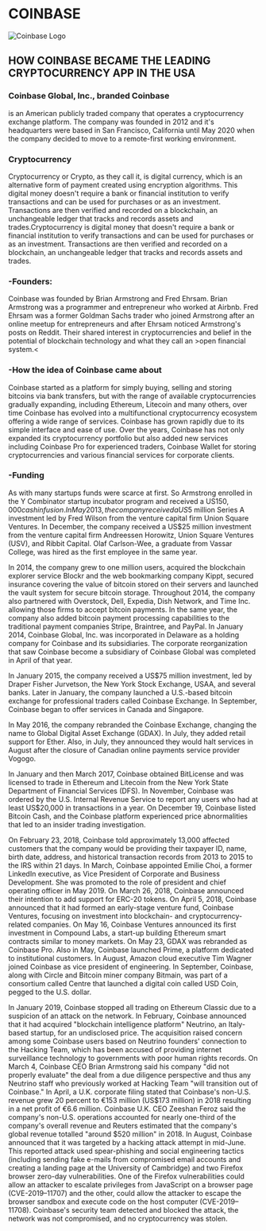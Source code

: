 #  COINBASE

![Coinbase Logo](https://www.coinbase.com/)

## HOW COINBASE BECAME THE LEADING CRYPTOCURRENCY APP IN THE USA

### **Coinbase Global, Inc., branded Coinbase**
 is an American publicly traded company that operates a cryptocurrency exchange platform. The company was founded in 2012 and it's headquarters were based in San Francisco, California until May 2020 when the company decided to move to a remote-first working environment.

### **Cryptocurrency**
 Cryptocurrency or Crypto, as they call it, is digital currency, which is an alternative form of payment created using encryption algorithms. This digital money doesn't require a bank or financial institution to verify transactions and can be used for purchases or as an investment. Transactions are then verified and recorded on a blockchain, an unchangeable ledger that tracks and records assets and trades.Cryptocurrency is digital money that doesn't require a bank or financial institution to verify transactions and can be used for purchases or as an investment. Transactions are then verified and recorded on a blockchain, an unchangeable ledger that tracks and records assets and trades.  

### **-Founders:**

Coinbase was founded by Brian Armstrong and Fred Ehrsam.  Brian Armstrong was a programmer and entrepreneur who worked at Airbnb. Fred Ehrsam was a former Goldman Sachs trader who joined Armstrong after an online meetup for entrepreneurs and after Ehrsam noticed Armstrong's posts on Reddit.  Their shared interest in cryptocurrencies and belief in the potential of blockchain technology and what they call an >open financial system.< 

### **-How the idea of Coinbase came about**

Coinbase started as a platform for simply buying, selling and storing bitcoins via bank transfers, but with the range of available cryptocurrencies gradually expanding, including Ethereum, Litecoin and many others, over time Coinbase has evolved into a multifunctional cryptocurrency ecosystem offering a wide range of services.  Coinbase has grown rapidly due to its simple interface and ease of use. Over the years, Coinbase has not only expanded its cryptocurrency portfolio but also added new services including Coinbase Pro for experienced traders, Coinbase Wallet for storing cryptocurrencies and various financial services for corporate clients.  

### **-Funding**

As with many startups funds were scarce at first.  So Armstrong enrolled in the Y Combinator startup incubator program and received a US$150,000 cash infusion.  In May 2013, the company received a US$5 million Series A investment led by Fred Wilson from the venture capital firm Union Square Ventures. In December, the company received a US$25 million investment from the venture capital firm Andreessen Horowitz, Union Square Ventures (USV), and Ribbit Capital. Olaf Carlson-Wee, a graduate from Vassar College, was hired as the first employee in the same year.

In 2014, the company grew to one million users, acquired the blockchain explorer service Blockr and the web bookmarking company Kippt, secured insurance covering the value of bitcoin stored on their servers and launched the vault system for secure bitcoin storage. Throughout 2014, the company also partnered with Overstock, Dell, Expedia, Dish Network, and Time Inc. allowing those firms to accept bitcoin payments. In the same year, the company also added bitcoin payment processing capabilities to the traditional payment companies Stripe, Braintree, and PayPal. In January 2014, Coinbase Global, Inc. was incorporated in Delaware as a holding company for Coinbase and its subsidiaries. The corporate reorganization that saw Coinbase become a subsidiary of Coinbase Global was completed in April of that year.

In January 2015, the company received a US$75 million investment, led by Draper Fisher Jurvetson, the New York Stock Exchange, USAA, and several banks. Later in January, the company launched a U.S.-based bitcoin exchange for professional traders called Coinbase Exchange. In September, Coinbase began to offer services in Canada and Singapore.

In May 2016, the company rebranded the Coinbase Exchange, changing the name to Global Digital Asset Exchange (GDAX). In July, they added retail support for Ether. Also, in July, they announced they would halt services in August after the closure of Canadian online payments service provider Vogogo.

In January and then March 2017, Coinbase obtained BitLicense and was licensed to trade in Ethereum and Litecoin from the New York State Department of Financial Services (DFS). In November, Coinbase was ordered by the U.S. Internal Revenue Service to report any users who had at least US$20,000 in transactions in a year. On December 19, Coinbase listed Bitcoin Cash, and the Coinbase platform experienced price abnormalities that led to an insider trading investigation.

On February 23, 2018, Coinbase told approximately 13,000 affected customers that the company would be providing their taxpayer ID, name, birth date, address, and historical transaction records from 2013 to 2015 to the IRS within 21 days. In March, Coinbase appointed Emilie Choi, a former LinkedIn executive, as Vice President of Corporate and Business Development. She was promoted to the role of president and chief operating officer in May 2019. On March 26, 2018, Coinbase announced their intention to add support for ERC-20 tokens. On April 5, 2018, Coinbase announced that it had formed an early-stage venture fund, Coinbase Ventures, focusing on investment into blockchain- and cryptocurrency-related companies. On May 16, Coinbase Ventures announced its first investment in Compound Labs, a start-up building Ethereum smart contracts similar to money markets. On May 23, GDAX was rebranded as Coinbase Pro. Also in May, Coinbase launched Prime, a platform dedicated to institutional customers. In August, Amazon cloud executive Tim Wagner joined Coinbase as vice president of engineering. In September, Coinbase, along with Circle and Bitcoin miner company Bitmain, was part of a consortium called Centre that launched a digital coin called USD Coin, pegged to the U.S. dollar.

In January 2019, Coinbase stopped all trading on Ethereum Classic due to a suspicion of an attack on the network. In February, Coinbase announced that it had acquired "blockchain intelligence platform" Neutrino, an Italy-based startup, for an undisclosed price. The acquisition raised concern among some Coinbase users based on Neutrino founders' connection to the Hacking Team, which has been accused of providing internet surveillance technology to governments with poor human rights records. On March 4, Coinbase CEO Brian Armstrong said his company "did not properly evaluate" the deal from a due diligence perspective and thus any Neutrino staff who previously worked at Hacking Team "will transition out of Coinbase." In April, a U.K. corporate filing stated that Coinbase's non-U.S. revenue grew 20 percent to €153 million (US$173 million) in 2018 resulting in a net profit of €6.6 million. Coinbase U.K. CEO Zeeshan Feroz said the company's non-U.S. operations accounted for nearly one-third of the company's overall revenue and Reuters estimated that the company's global revenue totalled "around $520 million" in 2018. In August, Coinbase announced that it was targeted by a hacking attack attempt in mid-June. This reported attack used spear-phishing and social engineering tactics (including sending fake e-mails from compromised email accounts and creating a landing page at the University of Cambridge) and two Firefox browser zero-day vulnerabilities. One of the Firefox vulnerabilities could allow an attacker to escalate privileges from JavaScript on a browser page (CVE-2019–11707) and the other, could allow the attacker to escape the browser sandbox and execute code on the host computer (CVE-2019–11708). Coinbase's security team detected and blocked the attack, the network was not compromised, and no cryptocurrency was stolen.













  